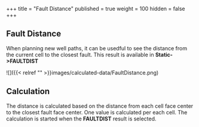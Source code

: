 +++
title = "Fault Distance"
published = true
weight = 100
hidden = false
+++

## Fault Distance

When planning new well paths, it can be usedful to see the distance from the current cell to the closest fault. This result is available in **Static->FAULTDIST**


![]({{< relref "" >}}images/calculated-data/FaultDistance.png)

## Calculation
The distance is calculated based on the distance from each cell face center to the closest fault face center. One value is calculated per each cell. The calculation is started when the **FAULTDIST** result is selected.
